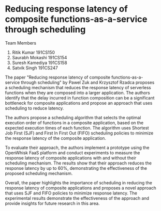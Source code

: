 # Reducing response latency of composite functions-as-a-service through scheduling

Team Members 
1. Ritik Kumar 191CS150
2. Saurabh Mokashi 191CS154
3. Suresh Kamediya 191CS158
4. Satvik Singh 191CS247


The paper "Reducing response latency of composite functions-as-a-service through scheduling" by Pawel Zuk and Krzysztof Rzadca proposes a scheduling mechanism that reduces the response latency of serverless functions when they are composed into a larger application. The authors identify that the delay incurred in function composition can be a significant bottleneck for composite applications and propose an approach that uses scheduling to reduce latency.

The authors propose a scheduling algorithm that selects the optimal execution order of functions in a composite application, based on the expected execution times of each function. The algorithm uses Shortest Job First (SJF) and First In First Out (FIFO) scheduling policies to minimize the response latency of the composite application.

To evaluate their approach, the authors implement a prototype using the OpenWhisk FaaS platform and conduct experiments to measure the response latency of composite applications with and without their scheduling mechanism. The results show that their approach reduces the response latency by up to 60%, demonstrating the effectiveness of the proposed scheduling mechanism.

Overall, the paper highlights the importance of scheduling in reducing the response latency of composite applications and proposes a novel approach that uses SJF and FIFO policies to minimize response latency. The experimental results demonstrate the effectiveness of the approach and provide insights for future research in this area.
